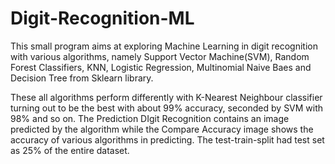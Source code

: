 # Digit-Recognition-ML
This small program aims at exploring Machine Learning in digit recognition with various algorithms, namely Support Vector Machine(SVM), Random Forest Classifiers, KNN, Logistic Regression, Multinomial Naive Baes and Decision Tree from Sklearn library.

These all algorithms perform differently with K-Nearest Neighbour classifier turning out to be the best with about 99% accuracy, seconded by SVM with 98% and so on. 
The Prediction DIgit Recognition contains an image predicted by the algorithm while the Compare Accuracy image shows the accuracy of various algorithms in predicting. The test-train-split had test set as 25% of the entire dataset.
